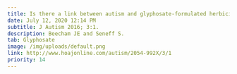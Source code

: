 ```yaml
---
title: Is there a link between autism and glyphosate-formulated herbicides?
date: July 12, 2020 12:14 PM
subtitle: J Autism 2016; 3:1.
description: Beecham JE and Seneff S.
tab: Glyphosate
image: /img/uploads/default.png
link: http://www.hoajonline.com/autism/2054-992X/3/1
priority: 14
---
```

